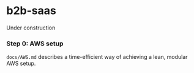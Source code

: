 # b2b-saas
Under construction

### Step 0: AWS setup

`docs/AWS.md` describes a time-efficient way of achieving a lean, modular AWS setup.

